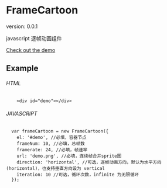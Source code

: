 FrameCartoon
====================
version: 0.0.1

javascript 逐帧动画组件

[Check out the demo](http://gafish.github.io/demo/frameCartoon/)

## Example

###### HTML
```
    <div id="demo"></div>
```

###### JAVASCRIPT
```
  var frameCartoon = new FrameCartoon({
    el: '#demo', //必填，容器节点
    frameNum: 10, //必填，总帧数
    framerate: 24, //必填，帧速率
    url: 'demo.png', //必填，连续帧合并sprite图
    direction: 'horizontal', //可选，逐帧动画方向，默认为水平方向(horizontal)，也支持垂直方向设为 vertical
    iteration: 10 //可选，循环次数，infinite 为无限循环
  });
```